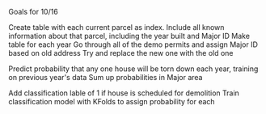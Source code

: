 Goals for 10/16

Create table with each current parcel as index. Include all known information about that parcel, including the year built and Major ID
Make table for each year
Go through all of the demo permits and assign Major ID based on old address
Try and replace the new one with the old one

Predict probability that any one house will be torn down each year, training on previous year's data
Sum up probabilities in Major area


Add classification lable of 1 if house is scheduled for demolition
Train classification model with KFolds to assign probability for each 